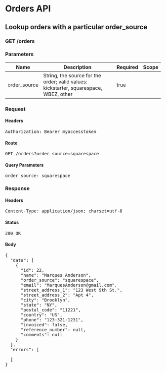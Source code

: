 # Orders API

## Lookup orders with a particular order_source

### GET /orders

### Parameters

| Name | Description | Required | Scope |
|------|-------------|----------|-------|
| order_source | String, the source for the order; valid values: kickstarter, squarespace, WBEZ, other | true |  |

### Request

#### Headers

<pre>Authorization: Bearer myaccesstoken</pre>

#### Route

<pre>GET /orders?order_source=squarespace</pre>

#### Query Parameters

<pre>order_source: squarespace</pre>

### Response

#### Headers

<pre>Content-Type: application/json; charset=utf-8</pre>

#### Status

<pre>200 OK</pre>

#### Body

<pre>{
  "data": [
    {
      "id": 22,
      "name": "Marques Anderson",
      "order_source": "squarespace",
      "email": "MarquesAnderson@gmail.com",
      "street_address_1": "123 West 9th St.",
      "street_address_2": "Apt 4",
      "city": "Brooklyn",
      "state": "NY",
      "postal_code": "11221",
      "country": "US",
      "phone": "123-321-1231",
      "invoiced": false,
      "reference_number": null,
      "comments": null
    }
  ],
  "errors": [

  ]
}</pre>
